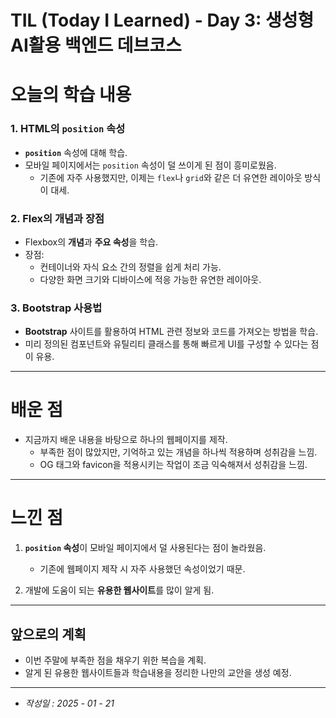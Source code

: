 # TIL (Today I Learned) - Day 3: 생성형 AI활용 백엔드 데브코스

# 오늘의 학습 내용

### 1. HTML의 `position` 속성

- **`position`** 속성에 대해 학습.
- 모바일 페이지에서는 `position` 속성이 덜 쓰이게 된 점이 흥미로웠음.
  - 기존에 자주 사용했지만, 이제는 `flex`나 `grid`와 같은 더 유연한 레이아웃 방식이 대세.

### 2. Flex의 개념과 장점

- Flexbox의 **개념**과 **주요 속성**을 학습.
- 장점:
  - 컨테이너와 자식 요소 간의 정렬을 쉽게 처리 가능.
  - 다양한 화면 크기와 디바이스에 적응 가능한 유연한 레이아웃.

### 3. Bootstrap 사용법

- **Bootstrap** 사이트를 활용하여 HTML 관련 정보와 코드를 가져오는 방법을 학습.
- 미리 정의된 컴포넌트와 유틸리티 클래스를 통해 빠르게 UI를 구성할 수 있다는 점이 유용.

---

# 배운 점

- 지금까지 배운 내용을 바탕으로 하나의 웹페이지를 제작.
  - 부족한 점이 많았지만, 기억하고 있는 개념을 하나씩 적용하며 성취감을 느낌.
  - OG 태그와 favicon을 적용시키는 작업이 조금 익숙해져서 성취감을 느낌.

---

# 느낀 점

1. **`position` 속성**이 모바일 페이지에서 덜 사용된다는 점이 놀라웠음.

   - 기존에 웹페이지 제작 시 자주 사용했던 속성이었기 때문.

2. 개발에 도움이 되는 **유용한 웹사이트**를 많이 알게 됨.

---

## 앞으로의 계획

- 이번 주말에 부족한 점을 채우기 위한 복습을 계획.
- 알게 된 유용한 웹사이트들과 학습내용을 정리한 나만의 교안을 생성 예정.

---

- _작성일 : 2025 - 01 - 21_
